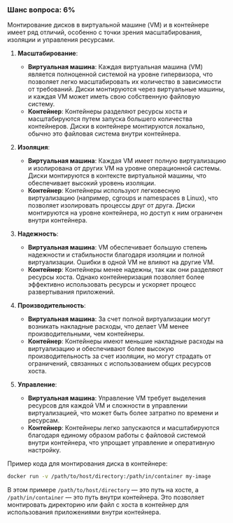 ### Шанс вопроса: 6%

Монтирование дисков в виртуальной машине (VM) и в контейнере имеет ряд отличий, особенно с точки зрения масштабирования, изоляции и управления ресурсами.

1. **Масштабирование**:
   - **Виртуальная машина**: Каждая виртуальная машина (VM) является полноценной системой на уровне гипервизора, что позволяет легко масштабировать их количество в зависимости от требований. Диски монтируются через виртуальные машины, и каждая VM может иметь свою собственную файловую систему.
   - **Контейнер**: Контейнеры разделяют ресурсы хоста и масштабируются путем запуска большего количества контейнеров. Диски в контейнере монтируются локально, обычно это файловая система внутри контейнера.

2. **Изоляция**:
   - **Виртуальная машина**: Каждая VM имеет полную виртуализацию и изолирована от других VM на уровне операционной системы. Диски монтируются в контексте виртуальной машины, что обеспечивает высокий уровень изоляции.
   - **Контейнер**: Контейнеры используют легковесную виртуализацию (например, cgroups и namespaces в Linux), что позволяет изолировать процессы друг от друга. Диски монтируются на уровне контейнера, но доступ к ним ограничен внутри контейнера.

3. **Надежность**:
   - **Виртуальная машина**: VM обеспечивает большую степень надежности и стабильности благодаря изоляции и полной виртуализации. Ошибки в одной VM не влияют на другие VM.
   - **Контейнер**: Контейнеры менее надежны, так как они разделяют ресурсы хоста. Однако контейнеризация позволяет более эффективно использовать ресурсы и ускоряет процесс развертывания приложений.

4. **Производительность**:
   - **Виртуальная машина**: За счет полной виртуализации могут возникать накладные расходы, что делает VM менее производительными, чем контейнеры.
   - **Контейнер**: Контейнеры имеют меньшие накладные расходы на виртуализацию и обеспечивают более высокую производительность за счет изоляции, но могут страдать от ограничений, связанных с использованием общих ресурсов хоста.

5. **Управление**:
   - **Виртуальная машина**: Управление VM требует выделения ресурсов для каждой VM и сложности в управлении виртуализацией, что может быть более затратно по времени и ресурсам.
   - **Контейнер**: Контейнеры легко запускаются и масштабируются благодаря единому образом работы с файловой системой внутри контейнера, что упрощает управление и оперативную настройку.

Пример кода для монтирования диска в контейнере:
```bash
docker run -v /path/to/host/directory:/path/in/container my-image
```
В этом примере `/path/to/host/directory` — это путь на хосте, а `/path/in/container` — это путь внутри контейнера. Это позволяет монтировать директорию или файл с хоста в контейнер для использования приложениями внутри контейнера.